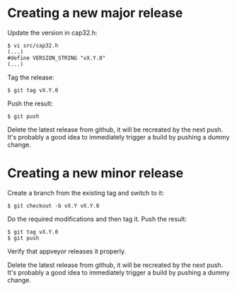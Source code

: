 # Creating a new major release

Update the version in cap32.h:

```
$ vi src/cap32.h
(...)
#define VERSION_STRING "vX.Y.0"
(...)
```

Tag the release:

```
$ git tag vX.Y.0
```

Push the result:

```
$ git push
```

Delete the latest release from github, it will be recreated by the next push.
It's probably a good idea to immediately trigger a build by pushing a dummy change.

# Creating a new minor release

Create a branch from the existing tag and switch to it:

```
$ git checkout -b vX.Y vX.Y.0
```

Do the required modifications and then tag it. Push the result:
```
$ git tag vX.Y.0
$ git push
```

Verify that appveyor releases it properly.

Delete the latest release from github, it will be recreated by the next push.
It's probably a good idea to immediately trigger a build by pushing a dummy change.
